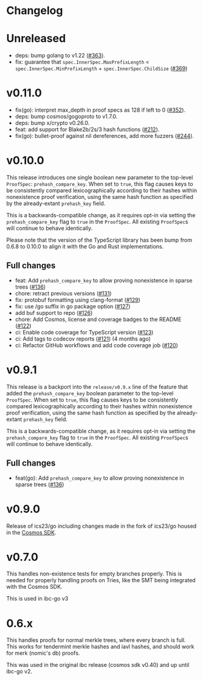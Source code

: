 # Changelog

# Unreleased

- deps: bump golang to v1.22 ([#363](https://github.com/cosmos/ics23/pull/363)).
- fix: guarantee that `spec.InnerSpec.MaxPrefixLength` < `spec.InnerSpec.MinPrefixLength` + `spec.InnerSpec.ChildSize` ([#369](https://github.com/cosmos/ics23/pull/369))

# v0.11.0

- fix(go): interpret max_depth in proof specs as 128 if left to 0 ([#352](https://github.com/cosmos/ics23/pull/352)).
- deps: bump cosmos/gogoproto to v1.7.0.
- deps: bump x/crypto v0.26.0.
- feat: add support for Blake2b/2s/3 hash functions ([#212](https://github.com/cosmos/ics23/pull/212)).
- fix(go): bullet-proof against nil dereferences, add more fuzzers ([\#244](https://github.com/cosmos/ics23/pull/244)).

# v0.10.0

This release introduces one single boolean new parameter to the top-level `ProofSpec`: `prehash_compare_key`.
When set to `true`, this flag causes keys to be consistently compared lexicographically according to their hashes
within nonexistence proof verification, using the same hash function as specified by the already-extant `prehash_key` field.

This is a backwards-compatible change, as it requires opt-in via setting the `prehash_compare_key` flag to `true` in the `ProofSpec`.
All existing `ProofSpec`s will continue to behave identically.

Please note that the version of the TypeScript library has been bump from 0.6.8 to 0.10.0 to align it with 
the Go and Rust implementations.

## Full changes

- feat: Add `prehash_compare_key` to allow proving nonexistence in sparse trees ([#136](https://github.com/cosmos/ics23/pull/136))
- chore: retract previous versions ([#131](https://github.com/cosmos/ics23/pull/131))
- fix: protobuf formatting using clang-format ([#129](https://github.com/cosmos/ics23/pull/129))
- fix: use /go suffix in go package option ([#127](https://github.com/cosmos/ics23/pull/127))
- add buf support to repo ([#126](https://github.com/cosmos/ics23/pull/126))
- chore: Add Cosmos, license and coverage badges to the README ([#122](https://github.com/cosmos/ics23/pull/122))
- ci: Enable code coverage for TypeScript version ([#123](https://github.com/cosmos/ics23/pull/123))
- ci: Add tags to codecov reports ([#121](https://github.com/cosmos/ics23/pull/121)) (4 months ago)
- ci: Refactor GitHub workflows and add code coverage job ([#120](https://github.com/cosmos/ics23/pull/120))

# v0.9.1

This release is a backport into the `release/v0.9.x` line of the feature that added the `prehash_compare_key` boolean parameter to the top-level `ProofSpec`.
When set to `true`, this flag causes keys to be consistently compared lexicographically according to their hashes
within nonexistence proof verification, using the same hash function as specified by the already-extant `prehash_key` field.

This is a backwards-compatible change, as it requires opt-in via setting the `prehash_compare_key` flag to `true` in the `ProofSpec`.
All existing `ProofSpec`s will continue to behave identically.

## Full changes

- feat(go): Add `prehash_compare_key` to allow proving nonexistence in sparse trees ([#136](https://github.com/cosmos/ics23/pull/136))

# v0.9.0

Release of ics23/go including changes made in the fork of ics23/go housed in the [Cosmos SDK](http://github.com/cosmos/cosmos-sdk).

# v0.7.0

This handles non-existence tests for empty branches properly. This
is needed for properly handling proofs on Tries, like the SMT being
integrated with the Cosmos SDK.

This is used in ibc-go v3

# 0.6.x

This handles proofs for normal merkle trees, where every branch is full.
This works for tendermint merkle hashes and iavl hashes, and should work
for merk (nomic's db) proofs.

This was used in the original ibc release (cosmos sdk v0.40) and up until
ibc-go v2.
